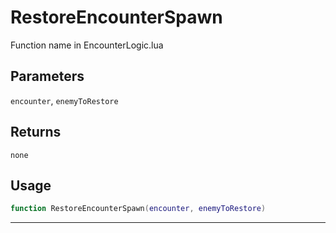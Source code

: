 # RestoreEncounterSpawn
Function name in EncounterLogic.lua
## Parameters
`encounter`, `enemyToRestore`
## Returns
`none`
## Usage
```lua
function RestoreEncounterSpawn(encounter, enemyToRestore)
```
---
